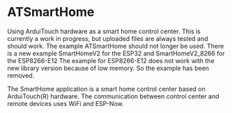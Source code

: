 # ATSmartHome
Using ArduiTouch hardware as a smart home control center. This is currently a work in progress, but uploaded files are always tested and should work.
The example ATSmartHome should not longer be used. There is a new example SmartHomeV2 for the ESP32 and SmartHomeV2_8266 for the ESP8266-E12
The example for ESP8266-E12 does not work with the new library version because of low memory. So the example has been removed.

The SmartHome application is a smart home control center based on ArduiTouch(R) hardware. The communication between control center and remote devices uses WiFi and ESP-Now. 
